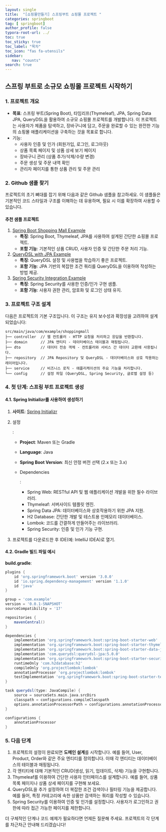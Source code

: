 ```yaml
---
layout: single
title:  "[쇼핑몰만들기] 스프링부트 쇼핑몰 프로젝트 "
categories: springboot
tag: [ springboot]
author_profile: false
typora-root-url: ../
toc: true
toc_sticky: true
toc_label: "목차"
toc_icon: "fas fa-utensils" 
sidebar:
   nav: "counts"
search: true
---
```




## 스프링 부트로 소규모 쇼핑몰 프로젝트 시작하기



### 1. 프로젝트 개요

- **목표**: 스프링 부트(Spring Boot), 타임리프(Thymeleaf), JPA, Spring Data JPA, QueryDSL을 활용하여 소규모 쇼핑몰 프로젝트를 개발합니다. 이 프로젝트는 사용자가 제품을 탐색하고, 장바구니에 담고, 주문을 완료할 수 있는 완전한 기능의 쇼핑몰 애플리케이션을 구축하는 것을 목표로 합니다.
- 기능:
  - 사용자 인증 및 인가 (회원가입, 로그인, 로그아웃)
  - 상품 목록 페이지 및 상품 상세 보기 페이지
  - 장바구니 관리 (상품 추가/삭제/수량 변경)
  - 주문 생성 및 주문 내역 확인
  - 관리자 페이지를 통한 상품 관리 및 주문 관리

### 2. Github 샘플 찾기

프로젝트의 초기 뼈대를 잡기 위해 다음과 같은 Github 샘플을 참고하세요. 이 샘플들은 기본적인 코드 스타일과 구조를 이해하는 데 유용하며, 필요 시 이를 확장하여 사용할 수 있습니다.

#### 추천 샘플 프로젝트

1. [Spring Boot Shopping Mall Example](https://github.com/username/shoppingmall-sample)
   - **특징**: Spring Boot, Thymeleaf, JPA를 사용하여 설계된 간단한 쇼핑몰 프로젝트.
   - **포함 기능**: 기본적인 상품 CRUD, 사용자 인증 및 간단한 주문 처리 기능.
2. [QueryDSL with JPA Example](https://github.com/username/querydsl-example)
   - **특징**: QueryDSL 설정 및 사용법을 학습하기 좋은 프로젝트.
   - **포함 기능**: JPA 기반의 복잡한 조건 쿼리를 QueryDSL을 이용하여 작성하는 방법 제공.
3. [Spring Security Integration Example](https://github.com/username/security-example)
   - **특징**: Spring Security를 사용한 인증/인가 구현 샘플.
   - **포함 기능**: 사용자 권한 관리, 암호화 및 로그인 상태 유지.

### 3. 프로젝트 구조 설계

다음은 프로젝트의 기본 구조입니다. 이 구조는 유지 보수성과 확장성을 고려하여 설계되었습니다:

```
src/main/java/com/example/shoppingmall
├── controller  // 웹 컨트롤러 - HTTP 요청을 처리하고 응답을 반환합니다.
├── domain      // JPA 엔티티 - 데이터베이스 테이블과 매핑됩니다.
├── dto         // 데이터 전송 객체 - 컨트롤러와 서비스 간 데이터 교환에 사용됩니다.
├── repository  // JPA Repository 및 QueryDSL - 데이터베이스와 상호 작용하는 레이어입니다.
├── service     // 비즈니스 로직 - 애플리케이션의 주요 기능을 처리합니다.
└── config      // 설정 파일 (QueryDSL, Spring Security, 글로벌 설정 등)
```

### 4. 첫 단계: 스프링 부트 프로젝트 생성

#### 4.1. Spring Initializr를 사용하여 생성하기

1. **사이트**: [Spring Initializr](https://start.spring.io/)

2. 설정

   :

   - **Project**: Maven 또는 Gradle

   - **Language**: Java

   - **Spring Boot Version**: 최신 안정 버전 선택 (2.x 또는 3.x)

   - Dependencies

     :

     - Spring Web: RESTful API 및 웹 애플리케이션 개발을 위한 필수 라이브러리.
     - Thymeleaf: 서버사이드 템플릿 엔진.
     - Spring Data JPA: 데이터베이스와 상호작용하기 위한 JPA 지원.
     - H2 Database: 간단한 개발 및 테스트용 인메모리 데이터베이스.
     - Lombok: 코드를 간결하게 만들어주는 라이브러리.
     - Spring Security: 인증 및 인가 기능 구현.

3. 프로젝트를 다운로드한 후 IDE(예: IntelliJ IDEA)로 열기.

#### 4.2. Gradle 빌드 파일 예시

**build.gradle**:

```gradle
plugins {
    id 'org.springframework.boot' version '3.0.0'
    id 'io.spring.dependency-management' version '1.1.0'
    id 'java'
}

group = 'com.example'
version = '0.0.1-SNAPSHOT'
sourceCompatibility = '17'

repositories {
    mavenCentral()
}

dependencies {
    implementation 'org.springframework.boot:spring-boot-starter-web'
    implementation 'org.springframework.boot:spring-boot-starter-thymeleaf'
    implementation 'org.springframework.boot:spring-boot-starter-data-jpa'
    implementation 'com.querydsl:querydsl-jpa:5.0.0'
    implementation 'org.springframework.boot:spring-boot-starter-security'
    runtimeOnly 'com.h2database:h2'
    compileOnly 'org.projectlombok:lombok'
    annotationProcessor 'org.projectlombok:lombok'
    testImplementation 'org.springframework.boot:spring-boot-starter-test'
}

task querydsl(type: JavaCompile) {
    source = sourceSets.main.java.srcDirs
    classpath = configurations.compileClasspath
    options.annotationProcessorPath = configurations.annotationProcessor
}

configurations {
    annotationProcessor
}
```

### 5. 다음 단계

1. 프로젝트의 설정이 완료되면 **도메인 설계**를 시작합니다. 예를 들어, User, Product, Order와 같은 주요 엔티티를 정의합니다. 이때 각 엔티티는 데이터베이스의 테이블과 매핑됩니다.
2. 각 엔티티에 대해 기본적인 CRUD(생성, 읽기, 업데이트, 삭제) 기능을 구현합니다.
3. Thymeleaf를 이용하여 간단한 사용자 인터페이스를 설계합니다. 예를 들어, 상품 목록 페이지나 상품 상세 페이지를 구현해 보세요.
4. QueryDSL을 추가 설정하여 더 복잡한 조건 검색이나 필터링 기능을 제공합니다. 예를 들어, 특정 카테고리에 속한 상품만 검색하는 쿼리를 작성할 수 있습니다.
5. Spring Security를 이용하여 인증 및 인가를 설정합니다. 사용자가 로그인하고 권한에 따라 접근 가능한 페이지를 제한합니다.

더 구체적인 단계나 코드 예제가 필요하다면 언제든 질문해 주세요. 프로젝트의 각 단계를 차근차근 안내해 드리겠습니다!
